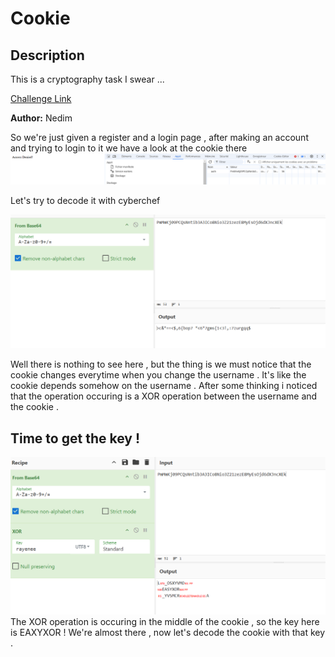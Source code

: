 # Cookie




## Description

This is a cryptography task I swear ...

[Challenge Link](http://cookie.dh.securinets.tn/register)

**Author:** Nedim

So we're just given a register and a login page , after making an account and trying to login to it we have a look at the cookie there 
![Access Denied](https://github.com/Rayene9052/darkest-hour-ctf-writeups/blob/f2eb0f11601b7020b20fd99b0ce2c9d9fa6510d6/assets/access_denied.PNG)

Let's try to decode it with cyberchef 

![CyberChef](https://github.com/Rayene9052/darkest-hour-ctf-writeups/blob/85a46dda1a84350f59b4d8014549512e3478425c/assets/cookie1.PNG)

Well there is nothing to see here , but the thing is  we must notice that the cookie changes everytime when you change the username . It's like  the cookie  depends  somehow on  the username . After some thinking i noticed that the operation occuring is a XOR operation between the username and the cookie . 
## Time to get the key ! 
![CyberChef2](https://github.com/Rayene9052/darkest-hour-ctf-writeups/blob/5af6dd064b9ed26347d057877af1dd39b915f42c/assets/cookie2.PNG)
The XOR operation is occuring in the middle of the cookie , so the key here is EAXYXOR ! We're almost there , now let's decode the cookie with that key .